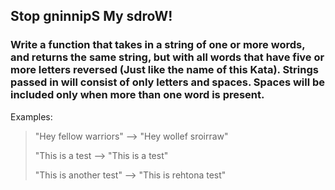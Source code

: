 ## Stop gninnipS My sdroW!

### Write a function that takes in a string of one or more words, and returns the same string, but with all words that have five or more letters reversed (Just like the name of this Kata). Strings passed in will consist of only letters and spaces. Spaces will be included only when more than one word is present.

Examples:

> "Hey fellow warriors"  --> "Hey wollef sroirraw"
> 
> "This is a test        --> "This is a test"
> 
> "This is another test" --> "This is rehtona test"

